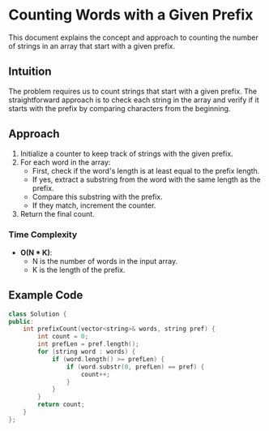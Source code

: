 # Counting Words with a Given Prefix

This document explains the concept and approach to counting the number of strings in an array that start with a given prefix.

## Intuition

The problem requires us to count strings that start with a given prefix. The straightforward approach is to check each string in the array and verify if it starts with the prefix by comparing characters from the beginning.

## Approach

1. Initialize a counter to keep track of strings with the given prefix.
2. For each word in the array:
   - First, check if the word's length is at least equal to the prefix length.
   - If yes, extract a substring from the word with the same length as the prefix.
   - Compare this substring with the prefix.
   - If they match, increment the counter.
3. Return the final count.

### Time Complexity

- **O(N * K)**: 
  - N is the number of words in the input array.
  - K is the length of the prefix.

## Example Code

```cpp
class Solution {
public:
    int prefixCount(vector<string>& words, string pref) {
        int count = 0;
        int prefLen = pref.length();
        for (string word : words) {
            if (word.length() >= prefLen) {
                if (word.substr(0, prefLen) == pref) {
                    count++;
                }
            }
        }
        return count;
    }
};